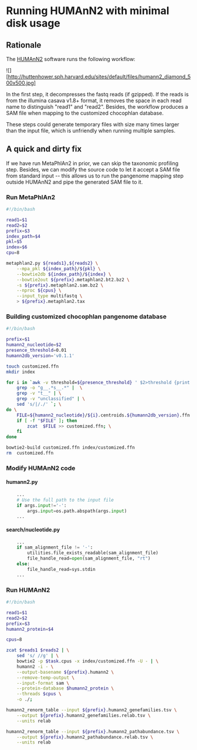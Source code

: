 # Running HUMAnN2 with minimal disk usage

## Rationale

The [HUMAnN2](https://bitbucket.org/biobakery/humann2/wiki/Home) software runs the following workflow:

![][http://huttenhower.sph.harvard.edu/sites/default/files/humann2_diamond_500x500.jpg]

In the first step, it decompresses the fastq reads (if gzipped). If the reads is from the illumina casava v1.8+ format, it removes the space in each read name to distinguish "read1" and "read2". Besides, the workflow produces a SAM file when mapping to the customized chocophlan database.

These steps could generate temporary files with size many times larger than the input file, which is unfriendly when running multiple samples.


## A quick and dirty fix

If we have run MetaPhlAn2 in prior, we can skip the taxonomic profiling step. Besides, we can modify the source code to let it accept a SAM file from standard input -- this allows us to run the pangenome mapping step outside HUMAnN2 and pipe the generated SAM file to it.

### Run MetaPhlAn2

```sh
#!/bin/bash

read1=$1
read2=$2
prefix=$3
index_path=$4
pkl=$5
index=$6
cpu=8

metaphlan2.py ${reads1},${reads2} \
    --mpa_pkl ${index_path}/${pkl} \
    --bowtie2db ${index_path}/${index} \
    --bowtie2out ${prefix}.metaphlan2.bt2.bz2 \
    -s ${prefix}.metaphlan2.sam.bz2 \
    --nproc ${cpus} \
    --input_type multifastq \
    > ${prefix}.metaphlan2.tax 
```

### Building customized chocophlan pangenome database

```sh
#!/bin/bash

prefix=$1
humann2_nucleotide=$2
presence_threshold=0.01
humann2db_version='v0.1.1'

touch customized.ffn
mkdir index

for i in `awk -v threshold=${presence_threshold} ' $2>threshold {print $1}' ${prefix}.metaphlan2_tax | \
    grep -o "g__.*s__.*" |  \
    grep -v "t__" | \
    grep -v "unclassified" | \
    sed 's/|/./' `; \
do \
    FILE=${humann2_nucleotide}/${i}.centroids.${humann2db_version}.ffn.gz
    if [ -f "$FILE" ]; then
        zcat  $FILE >> customized.ffn; \
    fi
done 

bowtie2-build customized.ffn index/customized.ffn
rm  customized.ffn
```

### Modify HUMAnN2 code

#### humann2.py

```python
	...
	# Use the full path to the input file
    if args.input!='-':
        args.input=os.path.abspath(args.input)
	...
```

#### search/nucleotide.py

```python
	...
    if sam_alignment_file != '-':
        utilities.file_exists_readable(sam_alignment_file)
        file_handle_read=open(sam_alignment_file, "rt")
    else:
        file_handle_read=sys.stdin
	...
```

### Run HUMAnN2

```sh
#!/bin/bash

read1=$1
read2=$2
prefix=$3
humann2_protein=$4

cpus=8

zcat $reads1 $reads2 | \
    sed 's/ //g' | \
    bowtie2 -p $task.cpus -x index/customized.ffn -U - | \
    humann2 -i - \
    --output-basename ${prefix}.humann2 \
    --remove-temp-output \
    --input-format sam \
    --protein-database $humann2_protein \
    --threads $cpus \
    -o ./;

humann2_renorm_table --input ${prefix}.humann2_genefamilies.tsv \
    --output ${prefix}.humann2_genefamilies.relab.tsv \
    --units relab

humann2_renorm_table --input ${prefix}.humann2_pathabundance.tsv \
    --output ${prefix}.humann2_pathabundance.relab.tsv \
    --units relab 

```
